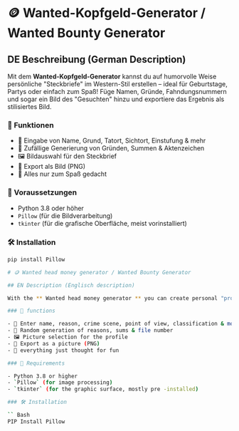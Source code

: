 # 🪙 Wanted-Kopfgeld-Generator / Wanted Bounty Generator

## DE Beschreibung (German Description) 

Mit dem **Wanted-Kopfgeld-Generator** kannst du auf humorvolle Weise persönliche "Steckbriefe" im Western-Stil erstellen – ideal für Geburtstage, Partys oder einfach zum Spaß! Füge Namen, Gründe, Fahndungsnummern und sogar ein Bild des "Gesuchten" hinzu und exportiere das Ergebnis als stilisiertes Bild.

### 🎯 Funktionen

- 📝 Eingabe von Name, Grund, Tatort, Sichtort, Einstufung & mehr
- 🎲 Zufällige Generierung von Gründen, Summen & Aktenzeichen
- 🖼️ Bildauswahl für den Steckbrief
- 📄 Export als Bild (PNG)
- 👻 Alles nur zum Spaß gedacht

### 🔧 Voraussetzungen

- Python 3.8 oder höher
- `Pillow` (für die Bildverarbeitung)
- `tkinter` (für die grafische Oberfläche, meist vorinstalliert)

### 🛠️ Installation

```bash
pip install Pillow

# 🪙 Wanted head money generator / Wanted Bounty Generator

## EN Description (Englisch description)

With the ** Wanted head money generator ** you can create personal "profile" in the Western style in a humorous way-ideal for birthdays, parties or just for fun! Add names, reasons, search numbers and even a picture of the "searched" and export the result as a stylized picture.

### 🎯 functions

- 📝 Enter name, reason, crime scene, point of view, classification & more
- 🎲 Random generation of reasons, sums & file number
- 🖼️ Picture selection for the profile
- 📄 Export as a picture (PNG)
- 👻 everything just thought for fun

### 🔧 Requirements

- Python 3.8 or higher
- `Pillow` (for image processing)
- `tkinter` (for the graphic surface, mostly pre -installed)

### 🛠️ Installation

`` Bash
PIP Install Pillow
